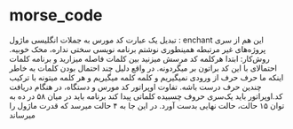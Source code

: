 # morse_code
تبدیل یک عبارت کد مورس به جملات انگلیسی
ماژول : enchant
این هم از سری پروژه‌های غیر مرتبطه همینطوری نوشتم برنامه نویسی سختی نداره، محک خوبیه.
روش‌کار: ابتدا هرکلمه کد مرسش میزنید بین کلمات فاصله میزارید و برنامه کلمات احتمالای با این کد براتون بر میگردونه.
در واقع دلیل چند احتمال بودن کلمات به خاطر اینکه ما حرف حرف از ورودی نمیگیریم و کلمه کلمه میگیریم و هر کلمه میتونه با ترکیب چندین حرف درست باشه.
تفاوت اوپراتور کد مورس و دستگاه، در هنگام دریافت کد.اوپراتور باید یک‌سری حروف چسبیده کلماتی پیدا کند
برنامه باید در میان ۵۸ در ده به توان ۱۵ حالت، حالت نهایی بدست آورد. 
در این جا به ۴ حالت میرسد که قدرت ماژول‌ را میرساند
